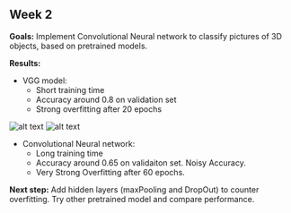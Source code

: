 ## Week 2

**Goals:** Implement Convolutional Neural network to classify pictures of 3D objects, based on pretrained models.

**Results:**
- VGG model:
	- Short training time
	- Accuracy around 0.8 on validation set
	- Strong overfitting after 20 epochs

![alt text](https://github.com/StanislasChaillou/Independent_Study/blob/master/Week2/IMG/acc.png)
![alt text](https://github.com/StanislasChaillou/Independent_Study/blob/master/Week2/IMG/loss.png)

- Convolutional Neural network:
	- Long training time
	- Accuracy around 0.65 on validaiton set. Noisy Accuracy.
	- Very Strong Overfitting after 60 epochs. 

**Next step:** Add hidden layers (maxPooling and DropOut) to counter overfitting. Try other pretrained model and compare performance.
